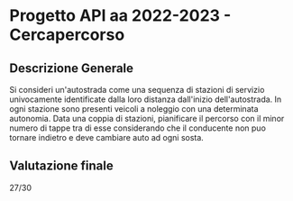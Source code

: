 # Progetto API aa 2022-2023 - Cercapercorso

## Descrizione Generale
Si consideri un'autostrada come una sequenza di stazioni di servizio univocamente identificate dalla loro distanza dall'inizio dell'autostrada. In ogni stazione sono presenti veicoli a noleggio con una determinata autonomia. Data una coppia di stazioni, pianificare il percorso con il minor numero di tappe tra di esse considerando che il conducente non puo tornare indietro e deve cambiare auto ad ogni sosta.

## Valutazione finale

27/30
